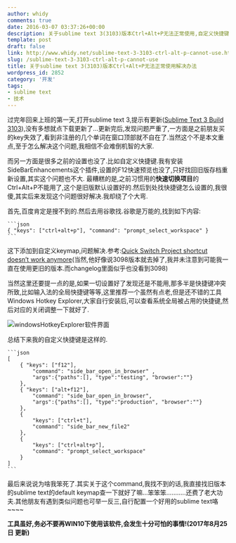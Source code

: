 ```yaml
---
author: whidy
comments: true
date: 2016-03-07 03:37:26+00:00
description: 关于sublime text 3(3103)版本Ctrl+Alt+P无法正常使用,自定义快捷键的设置command实际上就是prompt_select_workspace,解决了此问题
template: post
draft: false
link: http://www.whidy.net/sublime-text-3-3103-ctrl-alt-p-cannot-use.html
slug: /sublime-text-3-3103-ctrl-alt-p-cannot-use
title: 关于sublime text 3(3103)版本Ctrl+Alt+P无法正常使用解决办法
wordpress_id: 2852
category: '开发'
tags:
- sublime text
- 技术
---
```


过完年回来上班的第一天,打开sublime text 3,提示有更新([Sublime Text 3 Build 3103](https://www.sublimetext.com/blog/articles/sublime-text-3-build-3103)),没有多想就点下载更新了...更新完后,发现问题严重了,一方面是之前朋友买的key失效了,看到非注册的几个单词在窗口顶部就不自在了.当然这个不是本文重点,至于怎么解决这个问题,我相信不会难倒机智的大家.

而另一方面是很多之前的设置也没了.比如自定义快捷键.我有安装SideBarEnhancements这个插件,设置的F12快速预览也没了,只好找回旧版存档重新设置,其实这个问题也不大.
最糟糕的是,之前习惯用的**快速切换项目**的Ctrl+Alt+P不能用了,这个是旧版默认设置好的.然后到处找快捷键怎么设置的,我很傻,其实后来发现这个问题很好解决.我却绕了个大弯.

首先,百度肯定是搜不到的.然后去用谷歌找.谷歌是万能的,找到如下内容:

    
    ```json
    { "keys": ["ctrl+alt+p"], "command": "prompt_select_workspace" }
    ```


这下添加到自定义keymap,问题解决.参考:[Quick Switch Project shortcut doesn’t work anymore](https://forum.sublimetext.com/t/quick-switch-project-shortcut-doesnt-work-anymore/17261)(当然,他好像说3098版本就去掉了,我并未注意到可能我一直在使用更旧的版本.而changelog里面似乎也没看到3098)

当然这里还要提一点的是,如果一切设置好了发现还是不能用,那多半是快捷键冲突所致,比如输入法的全局快捷键等等,这里推荐一个虽然有点老,但是还不错的工具Windows Hotkey Explorer,大家自行安装后,可以查看系统全局被占用的快捷键,然后对应的关闭调整一下就好了.

![windowsHotkeyExplorer软件界面](https://www.whidy.net/wp-content/uploads/2016/03/windowsHotkeyExplorer-400x383.png)

总结下来我的自定义快捷键是这样的.

    
    ```json
    [
        { "keys": ["f12"],
            "command": "side_bar_open_in_browser" ,
            "args":{"paths":[], "type":"testing", "browser":""}
        },
        { "keys": ["alt+f12"],
            "command": "side_bar_open_in_browser",
            "args":{"paths":[], "type":"production", "browser":""}
        },
        {
            "keys": ["ctrl+t"],
            "command": "side_bar_new_file2"
        },
        {
            "keys": ["ctrl+alt+p"],
            "command": "prompt_select_workspace"
        }
    ]
    ```


最后来说说为啥我笨死了.其实关于这个command,我找不到的话,我直接找旧版本的sublime text的default keymap查一下就好了嘛...笨笨笨...........还费了老大功夫.其他朋友有遇到类似问题也可举一反三,自行配置一个好用的sublime text咯~~~~

**工具虽好,务必不要再WIN10下使用该软件,会发生十分可怕的事情!(2017年8月25日 更新)**
